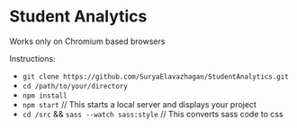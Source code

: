 # Student Analytics

Works only on Chromium based browsers

Instructions:
- `git clone https://github.com/SuryaElavazhagan/StudentAnalytics.git`
- `cd /path/to/your/directory`
- `npm install`
- `npm start` // This starts a local server and displays your project
- `cd /src` && `sass --watch sass:style` // This converts sass code to css


